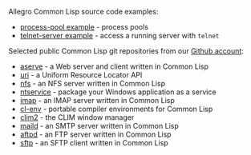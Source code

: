 Allegro Common Lisp source code examples:

* [process-pool example](process-pool/README.md) - process pools
* [telnet-server example](telnet-server/README.md) - access a running
   server with `telnet`

Selected public Common Lisp git repositories from our [Github account](https://github.com/franzinc):

* [aserve](https://github.com/franzinc/aserve) - a Web server and
   client written in Common Lisp
* [uri](https://github.com/franzinc/uri) - a Uniform Resource Locator API
* [nfs](https://github.com/franzinc/nfs) - an NFS server written in
   Common Lisp
* [ntservice](https://github.com/franzinc/ntservice) - package your
   Windows application as a service
* [imap](https://github.com/franzinc/imap) - an IMAP server written in
   Common Lisp
* [cl-env](https://github.com/franzinc/cl-env) - portable compiler
   environments for Common Lisp
* [clim2](https://github.com/franzinc/clim2) - the CLIM window manager
* [maild](https://github.com/franzinc/maild) - an SMTP server written
   in Common Lisp
* [aftpd](https://github.com/franzinc/aftpd) - an FTP server written
   in Common Lisp
* [sftp](https://github.com/franzinc/sftp) - an SFTP client written in
   Common Lisp
